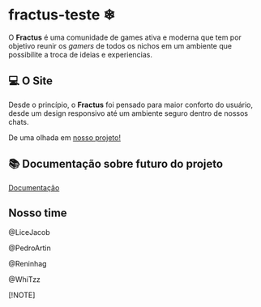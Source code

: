 # fractus-teste ❄
O **Fractus** é uma comunidade de games ativa e moderna que tem por objetivo reunir os _gamers_ de todos os nichos em um ambiente que possibilite a troca de ideias e experiencias. 

## 💻 O Site 
 Desde o princípio, o **Fractus** foi pensado para maior conforto do usuário, desde um design responsivo até um ambiente seguro dentro de nossos chats.

 De uma olhada em [nosso projeto!](https://reninhag.github.io/fractus-teste)

 ## 📚 Documentação sobre futuro do projeto
 [Documentação](https://1drv.ms/w/c/cd4825a2e116d33a/EYfho9lla4lGqBQtPT739HUBN4HcjozKSoS0ShbvJOHwzA?e=CYotlO)
 
  
## Nosso time

@LiceJacob

@PedroArtin

@Reninhag

@WhiTzz

 [!NOTE] 
